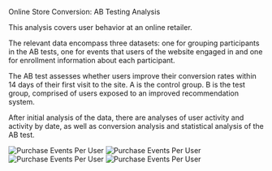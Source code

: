 Online Store Conversion: AB Testing Analysis

This analysis covers user behavior at an online retailer.

The relevant data encompass three datasets: one for grouping participants in the AB tests, one for events that users of the website engaged in and one for enrollment information about each participant.

The AB test assesses whether users improve their conversion rates within 14 days of their first visit to the site. A is the control group. B is the test group, comprised of users exposed to an improved recommendation system.

After initial analysis of the data, there are analyses of user activity and activity by date, as well as conversion analysis and statistical analysis of the AB test.

![Purchase Events Per User](https://raw.githubusercontent.com/daiichigo/assets/master/folder/purchaseeventsperuser.jpg)
![Purchase Events Per User](https://raw.githubusercontent.com/daiichigo/assets/main/Analytics/purchaseeventsperuser.jpg)
![Purchase Events Per User](https://raw.githubusercontent.com/daiichigo/assets/Analytics/main/purchaseeventsperuser.jpg)
![Purchase Events Per User](https://raw.githubusercontent.com/daiichigo/assets/Analytics/purchaseeventsperuser.jpg)






